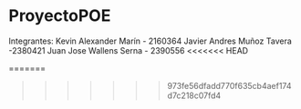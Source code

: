 # ProyectoPOE

Integrantes:
Kevin Alexander Marín - 2160364
Javier Andres Muñoz Tavera -2380421
Juan Jose Wallens Serna - 2390556
<<<<<<< HEAD
 
=======
>>>>>>> 973fe56dfadd770f635cb4aef174d7c218c07fd4
